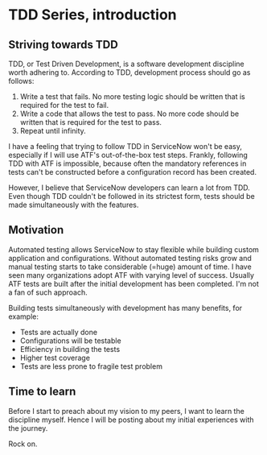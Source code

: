 # TDD Series, introduction

## Striving towards TDD

TDD, or Test Driven Development, is a software development discipline worth adhering to. According to TDD, development process should go as follows: 

1. Write a test that fails. No more testing logic should be written that is required for the test to fail.
2. Write a code that allows the test to pass. No more code should be written that is required for the test to pass.
3. Repeat until infinity.

I have a feeling that trying to follow TDD in ServiceNow won't be easy, especially if I will use ATF's out-of-the-box test steps. Frankly, following TDD with ATF is impossible, because often the mandatory references in tests can't be constructed before a configuration record has been created.

However, I believe that ServiceNow developers can learn a lot from TDD. Even though TDD couldn't be followed in its strictest form, tests should be made simultaneously with the features.

## Motivation

Automated testing allows ServiceNow to stay flexible while building custom application and configurations. Without automated testing risks grow and manual testing starts to take considerable (=huge) amount of time. I have seen many organizations adopt ATF with varying level of success. Usually ATF tests are built after the initial development has been completed. I'm not a fan of such approach.

Building tests simultaneously with development has many benefits, for example:
* Tests are actually done
* Configurations will be testable
* Efficiency in building the tests
* Higher test coverage
* Tests are less prone to fragile test problem

## Time to learn

Before I start to preach about my vision to my peers, I want to learn the discipline myself. Hence I will be posting about my initial experiences with the journey. 

Rock on.